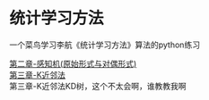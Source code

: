 # 统计学习方法
一个菜鸟学习李航《统计学习方法》算法的python练习

[第二章-感知机(原始形式与对偶形式)](https://github.com/dreamrains/Statistical-Learning-Methods/blob/main/perceptron.py)  
[第三章-K近邻法](https://github.com/dreamrains/Statistical-Learning-Methods/blob/main/knn.py)  
第三章-K近邻法KD树，这个不太会啊，谁教教我啊
